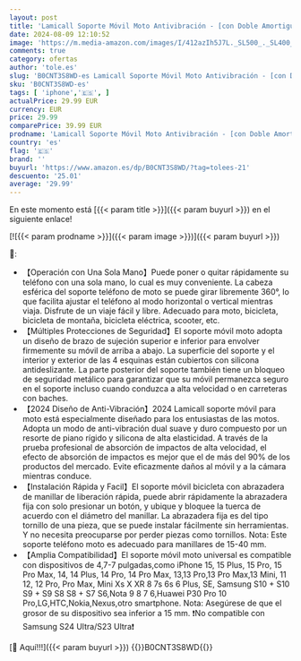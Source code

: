 ```yaml
---
layout: post
title: 'Lamicall Soporte Móvil Moto Antivibración - [con Doble Amortiguador] 360°Rotación  1S Liberación con un Botón  Soporte Teléfono Bicicleta para iPhone 15 14 13 12 11Series  Huawei  4 7-6 8” Smartphone'
date: 2024-08-09 12:10:52
image: 'https://m.media-amazon.com/images/I/412azIh5J7L._SL500_._SL400_.jpg'
comments: true
category: ofertas
author: 'tole.es'
slug: 'B0CNT3S8WD-es Lamicall Soporte Móvil Moto Antivibración - [con Doble...'
sku: 'B0CNT3S8WD-es'
tags: [ 'iphone','🇪🇸', ]
actualPrice: 29.99 EUR
currency: EUR
price: 29.99
comparePrice: 39.99 EUR
prodname: 'Lamicall Soporte Móvil Moto Antivibración - [con Doble Amortiguador] 360°Rotación  1S Liberación con un Botón  Soporte Teléfono Bicicleta para iPhone 15 14 13 12 11Series  Huawei  4 7-6 8” Smartphone'
country: 'es'
flag: '🇪🇸'
brand: ''
buyurl: 'https://www.amazon.es/dp/B0CNT3S8WD/?tag=tolees-21'
descuento: '25.01'
average: '29.99'
---
```


En este momento está [{{< param title >}}]({{< param buyurl >}}) en el siguiente enlace!

[![{{< param prodname >}}]({{< param image >}})]({{< param buyurl >}})

🔎:

- 【Operación con Una Sola Mano】Puede poner o quitar rápidamente su teléfono con una sola mano, lo cual es muy conveniente. La cabeza esférica del soporte teléfono de moto se puede girar libremente 360°, lo que facilita ajustar el teléfono al modo horizontal o vertical mientras viaja. Disfrute de un viaje fácil y libre. Adecuado para moto, bicicleta, bicicleta de montaña, bicicleta eléctrica, scooter, etc.
- 【Múltiples Protecciones de Seguridad】El soporte móvil moto adopta un diseño de brazo de sujeción superior e inferior para envolver firmemente su móvil de arriba a abajo. La superficie del soporte y el interior y exterior de las 4 esquinas están cubiertos con silicona antideslizante. La parte posterior del soporte también tiene un bloqueo de seguridad metálico para garantizar que su móvil permanezca seguro en el soporte incluso cuando conduzca a alta velocidad o en carreteras con baches.​
- 【2024 Diseño de Anti-Vibración】2024 Lamicall soporte móvil para moto está especialmente diseñado para los entusiastas de las motos. Adopta un modo de anti-vibración dual suave y duro compuesto por un resorte de piano rígido y silicona de alta elasticidad. A través de la prueba profesional de absorción de impactos de alta velocidad, el efecto de absorción de impactos es mejor que el de más del 90% de los productos del mercado. Evite eficazmente daños al móvil y a la cámara mientras conduce.
- 【Instalación Rápida y Facil】El soporte móvil bicicleta con abrazadera de manillar de liberación rápida, puede abrir rápidamente la abrazadera fija con solo presionar un botón, y ubique y bloquee la tuerca de acuerdo con el diámetro del manillar. La abrazadera fija es del tipo tornillo de una pieza, que se puede instalar fácilmente sin herramientas. Y no necesita preocuparse por perder piezas como tornillos. Nota: Este soporte teléfono moto es adecuado para manillares de 15-40 mm.
- 【Amplia Compatibilidad】El soporte móvil moto universal es compatible con dispositivos de 4,7-7 pulgadas,como iPhone 15, 15 Plus, 15 Pro, 15 Pro Max, 14, 14 Plus, 14 Pro, 14 Pro Max, 13,13 Pro,13 Pro Max,13 Mini, 11 12, 12 Pro, Pro Max, Mini Xs X XR 8 7s 6s 6 Plus, SE, Samsung S10 + S10 S9 + S9 S8 S8 + S7 S6,Nota 9 8 7 6,Huawei P30 Pro 10 Pro,LG,HTC,Nokia,Nexus,otro smartphone. Nota: Asegúrese de que el grosor de su dispositivo sea inferior a 15 mm. ❗No compatible con Samsung S24 Ultra/S23 Ultra❗

[🛒 Aquí!!!]({{< param buyurl >}})
{{<world>}}B0CNT3S8WD{{</world>}}
